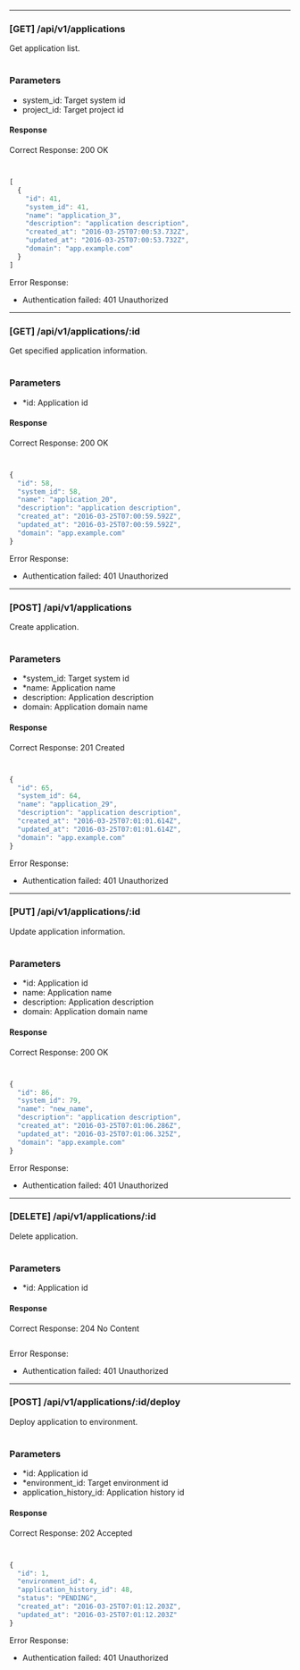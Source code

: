 
----

### [GET] /api/v1/applications

Get application list.

#
### Parameters
- system_id: Target system id
- project_id: Target project id


#### Response

Correct Response: 200 OK

```javascript


[
  {
    "id": 41,
    "system_id": 41,
    "name": "application_3",
    "description": "application description",
    "created_at": "2016-03-25T07:00:53.732Z",
    "updated_at": "2016-03-25T07:00:53.732Z",
    "domain": "app.example.com"
  }
]
```

Error Response:

- Authentication failed: 401 Unauthorized


----

### [GET] /api/v1/applications/:id

Get specified application information.

#
### Parameters
- *id: Application id


#### Response

Correct Response: 200 OK

```javascript


{
  "id": 58,
  "system_id": 58,
  "name": "application_20",
  "description": "application description",
  "created_at": "2016-03-25T07:00:59.592Z",
  "updated_at": "2016-03-25T07:00:59.592Z",
  "domain": "app.example.com"
}
```

Error Response:

- Authentication failed: 401 Unauthorized


----

### [POST] /api/v1/applications

Create application.

#
### Parameters
- *system_id: Target system id
- *name: Application name
- description: Application description
- domain: Application domain name


#### Response

Correct Response: 201 Created

```javascript


{
  "id": 65,
  "system_id": 64,
  "name": "application_29",
  "description": "application description",
  "created_at": "2016-03-25T07:01:01.614Z",
  "updated_at": "2016-03-25T07:01:01.614Z",
  "domain": "app.example.com"
}
```

Error Response:

- Authentication failed: 401 Unauthorized


----

### [PUT] /api/v1/applications/:id

Update application information.

#
### Parameters
- *id: Application id
- name: Application name
- description: Application description
- domain: Application domain name


#### Response

Correct Response: 200 OK

```javascript


{
  "id": 86,
  "system_id": 79,
  "name": "new_name",
  "description": "application description",
  "created_at": "2016-03-25T07:01:06.286Z",
  "updated_at": "2016-03-25T07:01:06.325Z",
  "domain": "app.example.com"
}
```

Error Response:

- Authentication failed: 401 Unauthorized


----

### [DELETE] /api/v1/applications/:id

Delete application.

#
### Parameters
- *id: Application id


#### Response

Correct Response: 204 No Content

```javascript

```

Error Response:

- Authentication failed: 401 Unauthorized


----

### [POST] /api/v1/applications/:id/deploy

Deploy application to environment.

#
### Parameters
- *id: Application id
- *environment_id: Target environment id
- application_history_id: Application history id


#### Response

Correct Response: 202 Accepted

```javascript


{
  "id": 1,
  "environment_id": 4,
  "application_history_id": 48,
  "status": "PENDING",
  "created_at": "2016-03-25T07:01:12.203Z",
  "updated_at": "2016-03-25T07:01:12.203Z"
}
```

Error Response:

- Authentication failed: 401 Unauthorized
